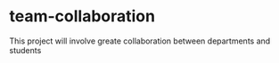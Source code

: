 # team-collaboration

This project will involve greate collaboration
between departments and students